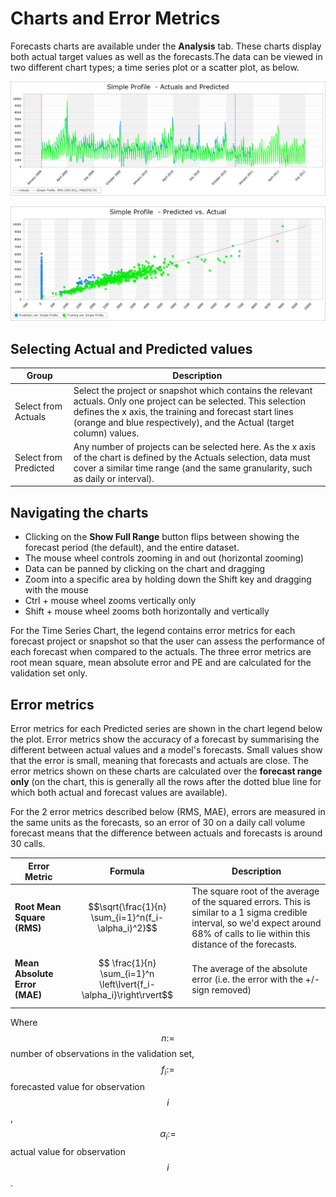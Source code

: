 # Charts and Error Metrics
Forecasts charts are available under the **Analysis** tab. These charts display both actual target values as well as the forecasts.The data can be viewed in two different chart types; a time series plot or a scatter plot, as below.


![Time Series Chart](imgs/Charts_TimeSeriesChart.png)


![Scatterplot](imgs/Charts_Scatterplot.png)


## Selecting Actual and Predicted values

| Group                                                                                                                                                                                | Description                                                                                                                                                                                                   |
|--------------------------------------------------------------------------------------------------------------------------------------------------------------------------------------|---------------------------------------------------------------------------------------------------------------------------------------------------------------------------------------------------------------|
| Select from Actuals                                                                                                                                                                  | Select the project or snapshot which contains the relevant actuals.  Only one project can be selected. This selection defines the x axis, the training and forecast start lines (orange and blue respectively), and the Actual (target column) values.                                                                                              |
| Select from Predicted                                                                                                                                                                | Any number of projects can be selected here. As the x axis of the chart is defined by the Actuals selection, data must cover a similar time range (and the same granularity, such as daily or interval). |

## Navigating the charts

- Clicking on the **Show Full Range** button flips between showing the forecast period (the default), and the entire dataset.
- The mouse wheel controls zooming in and out (horizontal zooming)
- Data can be panned by clicking on the chart and dragging
- Zoom into a specific area by holding down the Shift key and dragging with the mouse
- Ctrl + mouse wheel zooms vertically only
- Shift + mouse wheel zooms both horizontally and vertically


For the Time Series Chart, the legend contains error metrics for each forecast project or snapshot so that the user can assess the performance of each forecast when compared to the actuals.  The three error metrics are root mean square, mean absolute error and PE and are calculated for the validation set only.


## Error metrics

Error metrics for each Predicted series are shown in the chart legend below the plot. Error metrics show the accuracy of a forecast by summarising the different between actual values and a model's forecasts. Small values show that the error is small, meaning that forecasts and actuals are close. The error metrics shown on these charts are calculated over the **forecast range only** (on the chart, this is generally all the rows after the dotted blue line for which both actual and forecast values are available).

For the 2 error metrics described below (RMS, MAE), errors are measured in the same units as the forecasts, so an error of 30 on a daily call volume forecast means that the difference between actuals and forecasts is around 30 calls.


| Error Metric                                                                                        | Formula | Description                                                                   |
|-----------------------------------------------------------------------------------------------------|:---:|-------------------------------------------------------------------------------|
| **Root Mean Square (RMS)**                                                                              |   $$\sqrt{\frac{1}{n}  \sum_{i=1}^n(f_i-\alpha_i)^2}$$      | The square root of the average of the squared errors. This is similar to a 1 sigma credible interval, so we'd expect around 68% of calls to lie within this distance of the forecasts.                         |
| **Mean Absolute Error (MAE)**                                                                          |   $$ \frac{1}{n} \sum_{i=1}^n \left\lvert{f_i-\alpha_i}\right\rvert$$      | The average of the absolute error (i.e. the error with  the +/- sign removed) |


Where $$n:=$$ number of observations in the validation set,  $$f_i:=$$ forecasted value for observation $$i$$, $$\alpha_i:=$$ actual value for observation $$i$$.